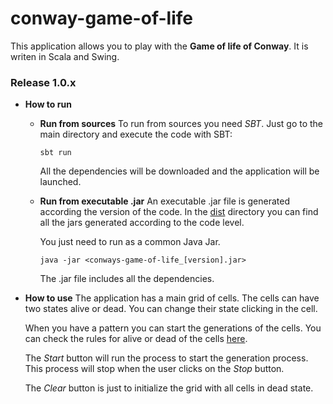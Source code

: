# conway-game-of-life

This application allows you to play with the **Game of life of Conway**. It is writen in Scala and Swing.

### Release 1.0.x
* **How to run**
  * **Run from sources**
    To run from sources you need *SBT*. Just go to the main directory and execute the code with SBT:
    
    `sbt run`
    
    All the dependencies will be downloaded and the application will be launched.

  * **Run from executable .jar**
    An executable .jar file is generated according the version of the code. In the [dist](https://github.com/juanitodread/conway-game-of-life/tree/master/dist) directory you can find all the jars generated according to the code level. 

    You just need to run as a common Java Jar.
    
    `java -jar <conways-game-of-life_[version].jar>`
    
    The .jar file includes all the dependencies.

* **How to use**
  The application has a main grid of cells. The cells can have two states alive or dead. You can change their state clicking in the cell.

  When you have a pattern you can start the generations of the cells. You can check the rules for alive or dead of the cells [here](https://en.wikipedia.org/wiki/Conway%27s_Game_of_Life).

  The *Start* button will run the process to start the generation process. This process will stop when the user clicks on the *Stop* button.

  The *Clear* button is just to initialize the grid with all cells in dead state.
